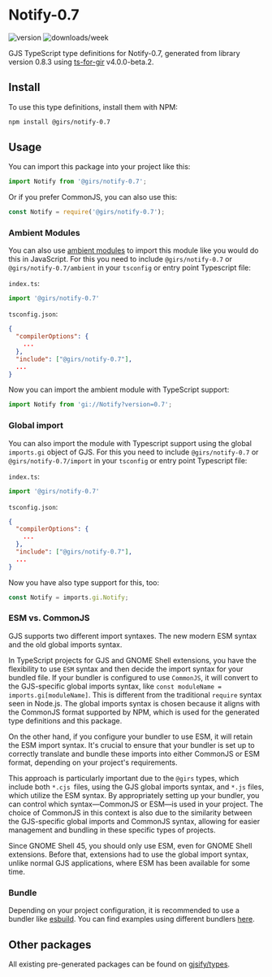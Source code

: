 
# Notify-0.7

![version](https://img.shields.io/npm/v/@girs/notify-0.7)
![downloads/week](https://img.shields.io/npm/dw/@girs/notify-0.7)


GJS TypeScript type definitions for Notify-0.7, generated from library version 0.8.3 using [ts-for-gir](https://github.com/gjsify/ts-for-gir) v4.0.0-beta.2.


## Install

To use this type definitions, install them with NPM:
```bash
npm install @girs/notify-0.7
```

## Usage

You can import this package into your project like this:
```ts
import Notify from '@girs/notify-0.7';
```

Or if you prefer CommonJS, you can also use this:
```ts
const Notify = require('@girs/notify-0.7');
```

### Ambient Modules

You can also use [ambient modules](https://github.com/gjsify/ts-for-gir/tree/main/packages/cli#ambient-modules) to import this module like you would do this in JavaScript.
For this you need to include `@girs/notify-0.7` or `@girs/notify-0.7/ambient` in your `tsconfig` or entry point Typescript file:

`index.ts`:
```ts
import '@girs/notify-0.7'
```

`tsconfig.json`:
```json
{
  "compilerOptions": {
    ...
  },
  "include": ["@girs/notify-0.7"],
  ...
}
```

Now you can import the ambient module with TypeScript support: 

```ts
import Notify from 'gi://Notify?version=0.7';
```

### Global import

You can also import the module with Typescript support using the global `imports.gi` object of GJS.
For this you need to include `@girs/notify-0.7` or `@girs/notify-0.7/import` in your `tsconfig` or entry point Typescript file:

`index.ts`:
```ts
import '@girs/notify-0.7'
```

`tsconfig.json`:
```json
{
  "compilerOptions": {
    ...
  },
  "include": ["@girs/notify-0.7"],
  ...
}
```

Now you have also type support for this, too:

```ts
const Notify = imports.gi.Notify;
```


### ESM vs. CommonJS

GJS supports two different import syntaxes. The new modern ESM syntax and the old global imports syntax.

In TypeScript projects for GJS and GNOME Shell extensions, you have the flexibility to use `ESM` syntax and then decide the import syntax for your bundled file. If your bundler is configured to use `CommonJS`, it will convert to the GJS-specific global imports syntax, like `const moduleName = imports.gi[moduleName]`. This is different from the traditional `require` syntax seen in Node.js. The global imports syntax is chosen because it aligns with the CommonJS format supported by NPM, which is used for the generated type definitions and this package.

On the other hand, if you configure your bundler to use ESM, it will retain the ESM import syntax. It's crucial to ensure that your bundler is set up to correctly translate and bundle these imports into either CommonJS or ESM format, depending on your project's requirements.

This approach is particularly important due to the `@girs` types, which include both `*.cjs `files, using the GJS global imports syntax, and `*.js` files, which utilize the ESM syntax. By appropriately setting up your bundler, you can control which syntax—CommonJS or ESM—is used in your project. The choice of CommonJS in this context is also due to the similarity between the GJS-specific global imports and CommonJS syntax, allowing for easier management and bundling in these specific types of projects.

Since GNOME Shell 45, you should only use ESM, even for GNOME Shell extensions. Before that, extensions had to use the global import syntax, unlike normal GJS applications, where ESM has been available for some time.

### Bundle

Depending on your project configuration, it is recommended to use a bundler like [esbuild](https://esbuild.github.io/). You can find examples using different bundlers [here](https://github.com/gjsify/ts-for-gir/tree/main/examples).

## Other packages

All existing pre-generated packages can be found on [gjsify/types](https://github.com/gjsify/types).

